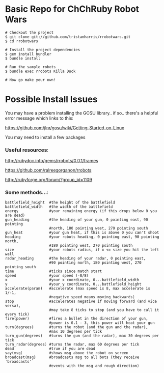Basic Repo for ChChRuby Robot Wars
==================================

    # Checkout the project
    $ git clone git://github.com/tristanharris/rrobotwars.git
    $ cd rrobotwars

    # Install the project dependencies
    $ gem install bundler
    $ bundle install

    # Run the sample robots
    $ bundle exec rrobots Killa Duck

    # Now go make your own!

Possible Install Issues
=======================

You may have a problem installing the GOSU library.. if so.. there's a helpful
error message which links to this:

https://github.com/jlnr/gosu/wiki/Getting-Started-on-Linux

You may need to install a few packages

### Useful resources: ###

http://rubydoc.info/gems/rrobots/0.0.1/frames

https://github.com/ralreegorganon/rrobots

http://rubyforge.org/forum/?group_id=1109

### Some methods...: ###
    battlefield_height  #the height of the battlefield
    battlefield_width   #the width of the battlefield
    energy              #your remaining energy (if this drops below 0 you are dead)
    gun_heading         #the heading of your gun, 0 pointing east, 90 pointing
                        #north, 180 pointing west, 270 pointing south
    gun_heat            #your gun heat, if this is above 0 you can't shoot
    heading             #your robots heading, 0 pointing east, 90 pointing north,
                        #180 pointing west, 270 pointing south
    size                #your robots radius, if x <= size you hit the left wall
    radar_heading       #the heading of your radar, 0 pointing east,
                        #90 pointing north, 180 pointing west, 270 pointing south
    time                #ticks since match start
    speed               #your speed (-8/8)
    x                   #your x coordinate, 0...battlefield_width
    y                   #your y coordinate, 0...battlefield_height
    accelerate(param)   #accelerate (max speed is 8, max accelerate is 1/-1,
                        #negative speed means moving backwards)
    stop                #accelerates negative if moving forward (and vice versa),
                        #may take 8 ticks to stop (and you have to call it every tick)
    fire(power)         #fires a bullet in the direction of your gun,
                        #power is 0.1 - 3, this power will heat your gun
    turn(degrees)       #turns the robot (and the gun and the radar),
                        #max 10 degrees per tick
    turn_gun(degrees)   #turns the gun (and the radar), max 30 degrees per tick
    turn_radar(degrees) #turns the radar, max 60 degrees per tick
    dead                #true if you are dead
    say(msg)            #shows msg above the robot on screen
    broadcast(msg)      #broadcasts msg to all bots (they receive 'broadcasts'
                        #events with the msg and rough direction)
